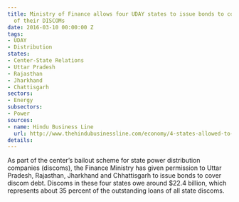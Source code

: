 ```yaml
---
title: Ministry of Finance allows four UDAY states to issue bonds to cover the debt
  of their DISCOMs
date: 2016-03-10 00:00:00 Z
tags:
- UDAY
- Distribution
states:
- Center-State Relations
- Uttar Pradesh
- Rajasthan
- Jharkhand
- Chattisgarh
sectors:
- Energy
subsectors:
- Power
sources:
- name: Hindu Business Line
  url: http://www.thehindubusinessline.com/economy/4-states-allowed-to-issue-bonds-for-uday-scheme-goyal/article8305465.ece
details: 
---
```


As part of the center’s bailout scheme for state power distribution companies (discoms), the Finance Ministry has given permission to Uttar Pradesh, Rajasthan, Jharkhand and Chhattisgarh to issue bonds to cover discom debt. Discoms in these four states owe around $22.4 billion, which represents about 35 percent of the outstanding loans of all state discoms.
